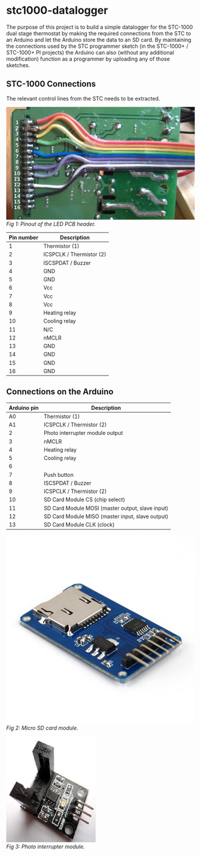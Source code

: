 stc1000-datalogger
==================

The purpose of this project is to build a simple datalogger for the STC-1000 dual stage thermostat by making the required connections from the STC to an Arduino and let the Arduino store the data to an SD card. By maintaining the connections used by the STC programmer sketch (in the STC-1000\+ / STC-1000\+ PI projects) the Arduino can also (without any additional modification) function as a programmer by uploading any of those sketches.

STC-1000 Connections
--------------------

The relevant control lines from the STC needs to be extracted.

![Pinout of LED PCB header](img/pinout.png)<br>
*Fig 1: Pinout of the LED PCB header.*

|Pin number|Description|
|--------|-------|
|1|Thermistor (1)|
|2|ICSPCLK / Thermistor (2)|
|3|ISCSPDAT / Buzzer|
|4|GND|
|5|GND|
|6|Vcc|
|7|Vcc|
|8|Vcc|
|9|Heating relay|
|10|Cooling relay|
|11|N/C|
|12|nMCLR|
|13|GND|
|14|GND|
|15|GND|
|16|GND|

Connections on the Arduino
--------------------------

|Arduino pin|Description|
|--------|-------|
|A0|Thermistor (1)|
|A1|ICSPCLK / Thermistor (2)|
|2|Photo interrupter module output|
|3|nMCLR|
|4|Heating relay|
|5|Cooling relay|
|6||
|7|Push button|
|8|ISCSPDAT / Buzzer|
|9|ICSPCLK / Thermistor (2)|
|10|SD Card Module CS (chip select)|
|11|SD Card Module MOSI (master output, slave input)|
|12|SD Card Module MISO (master input, slave output)|
|13|SD Card Module CLK (clock)|


![uSD card module](img/usd_module.jpg)<br>
*Fig 2: Micro SD card module.*

![Photo interrupter module](img/photo_interrupter_module.png)<br>
*Fig 3: Photo interrupter module.*
